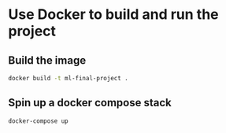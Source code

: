 
# Use Docker to build and run the project

## Build the image

```bash
docker build -t ml-final-project .
```

## Spin up a docker compose stack

```bash
docker-compose up
```
